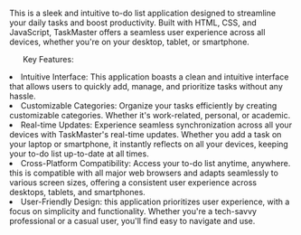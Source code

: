 <p>
This is a sleek and intuitive to-do list application designed to streamline your daily tasks and boost productivity. Built with HTML, CSS, and JavaScript, TaskMaster offers a seamless user experience across all devices, whether you're on your desktop, tablet, or smartphone.

<ul>Key Features:</ul>

<li>Intuitive Interface: This application boasts a clean and intuitive interface that allows users to quickly add, manage, and prioritize tasks without any hassle.</li>

<li>Customizable Categories: Organize your tasks efficiently by creating customizable categories. Whether it's work-related, personal, or academic.</li> 


<li>Real-time Updates: Experience seamless synchronization across all your devices with TaskMaster's real-time updates. Whether you add a task on your laptop or smartphone, it instantly reflects on all your devices, keeping your to-do list up-to-date at all times.</li>

<li>Cross-Platform Compatibility: Access your to-do list anytime, anywhere. this is compatible with all major web browsers and adapts seamlessly to various screen sizes, offering a consistent user experience across desktops, tablets, and smartphones.</li>

<li>User-Friendly Design: this application prioritizes user experience, with a focus on simplicity and functionality. Whether you're a tech-savvy professional or a casual user, you'll find  easy to navigate and use.</li>
</p>
